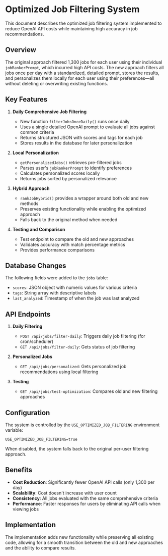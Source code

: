 # Optimized Job Filtering System

This document describes the optimized job filtering system implemented to reduce OpenAI API costs while maintaining high accuracy in job recommendations.

## Overview

The original approach filtered 1,300 jobs for each user using their individual `jobRankerPrompt`, which incurred high API costs. The new approach filters all jobs once per day with a standardized, detailed prompt, stores the results, and personalizes them locally for each user using their preferences—all without deleting or overwriting existing functions.

## Key Features

1. **Daily Comprehensive Job Filtering**
   - New function `filterJobsOnceDaily()` runs once daily
   - Uses a single detailed OpenAI prompt to evaluate all jobs against common criteria
   - Returns structured JSON with scores and tags for each job
   - Stores results in the database for later personalization

2. **Local Personalization**
   - `getPersonalizedJobs()` retrieves pre-filtered jobs
   - Parses user's `jobRankerPrompt` to identify preferences
   - Calculates personalized scores locally
   - Returns jobs sorted by personalized relevance

3. **Hybrid Approach**
   - `rankJobHybrid()` provides a wrapper around both old and new methods
   - Preserves existing functionality while enabling the optimized approach
   - Falls back to the original method when needed

4. **Testing and Comparison**
   - Test endpoint to compare the old and new approaches
   - Validates accuracy with match percentage metrics
   - Provides performance comparisons

## Database Changes

The following fields were added to the `jobs` table:

- `scores`: JSON object with numeric values for various criteria
- `tags`: String array with descriptive labels
- `last_analyzed`: Timestamp of when the job was last analyzed

## API Endpoints

1. **Daily Filtering**
   - `POST /api/jobs/filter-daily`: Triggers daily job filtering (for cron/scheduler)
   - `GET /api/jobs/filter-daily`: Gets status of job filtering

2. **Personalized Jobs**
   - `GET /api/jobs/personalized`: Gets personalized job recommendations using local filtering

3. **Testing**
   - `GET /api/jobs/test-optimization`: Compares old and new filtering approaches

## Configuration

The system is controlled by the `USE_OPTIMIZED_JOB_FILTERING` environment variable:

```
USE_OPTIMIZED_JOB_FILTERING=true
```

When disabled, the system falls back to the original per-user filtering approach.

## Benefits

- **Cost Reduction**: Significantly fewer OpenAI API calls (only 1,300 per day)
- **Scalability**: Cost doesn't increase with user count
- **Consistency**: All jobs evaluated with the same comprehensive criteria
- **Performance**: Faster responses for users by eliminating API calls when viewing jobs

## Implementation

The implementation adds new functionality while preserving all existing code, allowing for a smooth transition between the old and new approaches and the ability to compare results.